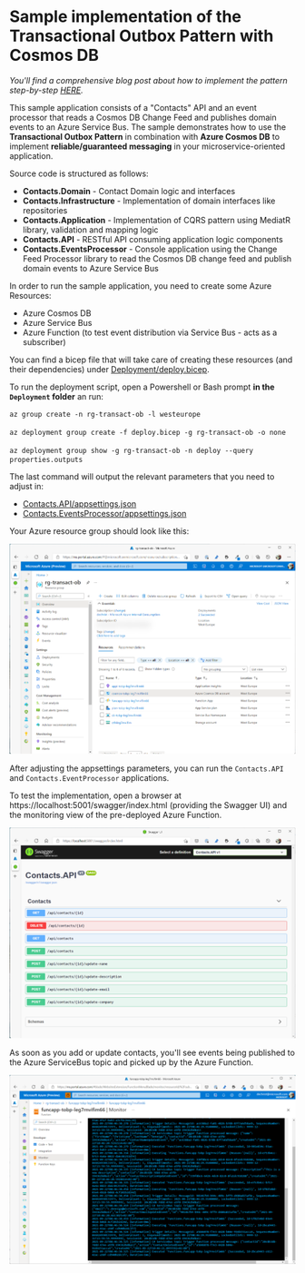 # Sample implementation of the Transactional Outbox Pattern with Cosmos DB

_You'll find a comprehensive blog post about how to implement the pattern step-by-step [HERE](https://partlycloudy.blog/?p=2849)._

This sample application consists of a "Contacts" API and an event processor that reads a Cosmos DB Change Feed and publishes domain events to an Azure Service Bus. The sample demonstrates how to use the **Transactional Outbox Pattern** in combination with **Azure Cosmos DB** to implement **reliable/guaranteed messaging** in your microservice-oriented application.

Source code is structured as follows:

- **Contacts.Domain** - Contact Domain logic and interfaces
- **Contacts.Infrastructure** - Implementation of domain interfaces like repositories
- **Contacts.Application** - Implementation of CQRS pattern using MediatR library, validation and mapping logic
- **Contacts.API** - RESTful API consuming application logic components
- **Contacts.EventsProcessor** - Console application using the Change Feed Processor library to read the Cosmos DB change feed and publish domain events to Azure Service Bus 

In order to run the sample application, you need to create some Azure Resources:

- Azure Cosmos DB
- Azure Service Bus
- Azure Function (to test event distribution via Service Bus - acts as a subscriber)

You can find a bicep file that will take care of creating these resources (and their dependencies) under [Deployment/deploy.bicep](Deployment/deploy.bicep).

To run the deployment script, open a Powershell or Bash prompt **in the `Deployment` folder** an run:

```shell
az group create -n rg-transact-ob -l westeurope

az deployment group create -f deploy.bicep -g rg-transact-ob -o none

az deployment group show -g rg-transact-ob -n deploy --query properties.outputs
```

The last command will output the relevant parameters that you need to adjust in:

- [Contacts.API/appsettings.json](Contacts.API/appsettings.json)
- [Contacts.EventsProcessor/appsettings.json](Contacts.EventsProcessor/appsettings.json)

Your Azure resource group should look like this:

![Azure Resources](Images/azure_resources.png "Azure Resources after a successful deployment")

After adjusting the appsettings parameters, you can run the `Contacts.API` and `Contacts.EventProcessor` applications.

To test the implementation, open a browser at https://localhost:5001/swagger/index.html (providing the Swagger UI) and the monitoring view of the pre-deployed Azure Function. 

![Swagger UI](Images/swaggerui.png "Swagger UI of the Contacts API")

As soon as you add or update contacts, you'll see events being published to the Azure ServiceBus topic and picked up by the Azure Function.

![Monitoring](Images/monitoringoutput.png "Monitoring output of processed events by the Azure Function")


